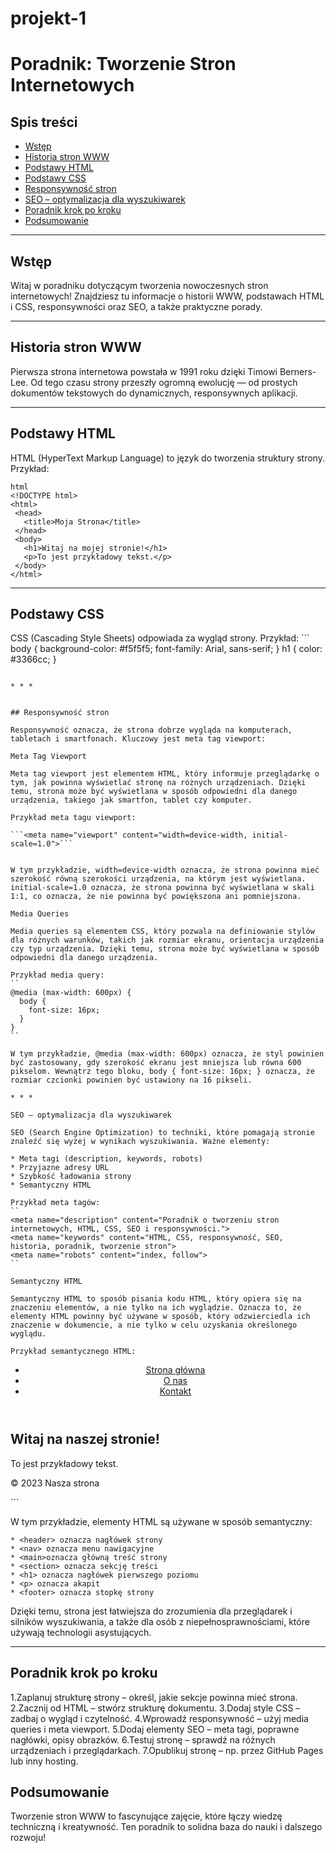 # projekt-1

# Poradnik: Tworzenie Stron Internetowych

## Spis treści
- [Wstęp](#wstęp)
- [Historia stron WWW](#historia-stron-www)
- [Podstawy HTML](#podstawy-html)
- [Podstawy CSS](#podstawy-css)
- [Responsywność stron](#responsywność-stron)
- [SEO – optymalizacja dla wyszukiwarek](#seo--optymalizacja-dla-wyszukiwarek)
- [Poradnik krok po kroku](#poradnik-krok-po-kroku)
- [Podsumowanie](#podsumowanie)

* * *

## Wstęp

Witaj w poradniku dotyczącym tworzenia nowoczesnych stron internetowych! Znajdziesz tu informacje o historii WWW, podstawach HTML i CSS, responsywności oraz SEO, a także praktyczne porady.

* * *

## Historia stron WWW

Pierwsza strona internetowa powstała w 1991 roku dzięki Timowi Berners-Lee. Od tego czasu strony przeszły ogromną ewolucję — od prostych dokumentów tekstowych do dynamicznych, responsywnych aplikacji.

* * *

## Podstawy HTML

HTML (HyperText Markup Language) to język do tworzenia struktury strony. Przykład:
 ```
html
<!DOCTYPE html>
<html>
  <head>
    <title>Moja Strona</title>
  </head>
  <body>
    <h1>Witaj na mojej stronie!</h1>
    <p>To jest przykładowy tekst.</p>
  </body>
</html> 
```


* * *


## Podstawy CSS

CSS (Cascading Style Sheets) odpowiada za wygląd strony. Przykład:
    ```
body {
  background-color: #f5f5f5;
  font-family: Arial, sans-serif;
}
h1 {
  color: #3366cc;
}
```

* * *   


## Responsywność stron

Responsywność oznacza, że strona dobrze wygląda na komputerach, tabletach i smartfonach. Kluczowy jest meta tag viewport:

Meta Tag Viewport

Meta tag viewport jest elementem HTML, który informuje przeglądarkę o tym, jak powinna wyświetlać stronę na różnych urządzeniach. Dzięki temu, strona może być wyświetlana w sposób odpowiedni dla danego urządzenia, takiego jak smartfon, tablet czy komputer.

Przykład meta tagu viewport:

```<meta name="viewport" content="width=device-width, initial-scale=1.0">```


W tym przykładzie, width=device-width oznacza, że strona powinna mieć szerokość równą szerokości urządzenia, na którym jest wyświetlana. initial-scale=1.0 oznacza, że strona powinna być wyświetlana w skali 1:1, co oznacza, że nie powinna być powiększona ani pomniejszona.

Media Queries

Media queries są elementem CSS, który pozwala na definiowanie stylów dla różnych warunków, takich jak rozmiar ekranu, orientacja urządzenia czy typ urządzenia. Dzięki temu, strona może być wyświetlana w sposób odpowiedni dla danego urządzenia.

Przykład media query:
``    
@media (max-width: 600px) {
  body {
    font-size: 16px;
  }
}
``

W tym przykładzie, @media (max-width: 600px) oznacza, że styl powinien być zastosowany, gdy szerokość ekranu jest mniejsza lub równa 600 pikselom. Wewnątrz tego bloku, body { font-size: 16px; } oznacza, że rozmiar czcionki powinien być ustawiony na 16 pikseli.

* * *

SEO – optymalizacja dla wyszukiwarek

SEO (Search Engine Optimization) to techniki, które pomagają stronie znaleźć się wyżej w wynikach wyszukiwania. Ważne elementy:

* Meta tagi (description, keywords, robots)
* Przyjazne adresy URL
* Szybkość ładowania strony
* Semantyczny HTML

Przykład meta tagów:
`` 
<meta name="description" content="Poradnik o tworzeniu stron internetowych, HTML, CSS, SEO i responsywności.">
<meta name="keywords" content="HTML, CSS, responsywność, SEO, historia, poradnik, tworzenie stron">
<meta name="robots" content="index, follow">
``

Semantyczny HTML

Semantyczny HTML to sposób pisania kodu HTML, który opiera się na znaczeniu elementów, a nie tylko na ich wyglądzie. Oznacza to, że elementy HTML powinny być używane w sposób, który odzwierciedla ich znaczenie w dokumencie, a nie tylko w celu uzyskania określonego wyglądu.

Przykład semantycznego HTML:
  ```  
<header>
  <nav>
    <ul>
      <li><a href="#">Strona główna</a></li>
      <li><a href="#">O nas</a></li>
      <li><a href="#">Kontakt</a></li>
    </ul>
  </nav>
</header>
<main>
  <section>
    <h1>Witaj na naszej stronie!</h1>
    <p>To jest przykładowy tekst.</p>
  </section>
</main>
<footer>
  <p>&copy; 2023 Nasza strona</p>
</footer>
```

W tym przykładzie, elementy HTML są używane w sposób semantyczny:
```
* <header> oznacza nagłówek strony
* <nav> oznacza menu nawigacyjne
* <main>oznacza główną treść strony
* <section> oznacza sekcję treści
* <h1> oznacza nagłówek pierwszego poziomu
* <p> oznacza akapit
* <footer> oznacza stopkę strony
```
Dzięki temu, strona jest łatwiejsza do zrozumienia dla przeglądarek i silników wyszukiwania, a także dla osób z niepełnosprawnościami, które używają technologii asystujących.

* * *

## Poradnik krok po kroku
1.Zaplanuj strukturę strony – określ, jakie sekcje powinna mieć strona.
2.Zacznij od HTML – stwórz strukturę dokumentu.
3.Dodaj style CSS – zadbaj o wygląd i czytelność.
4.Wprowadź responsywność – użyj media queries i meta viewport.
5.Dodaj elementy SEO – meta tagi, poprawne nagłówki, opisy obrazków.
6.Testuj stronę – sprawdź na różnych urządzeniach i przeglądarkach.
7.Opublikuj stronę – np. przez GitHub Pages lub inny hosting.

## Podsumowanie

Tworzenie stron WWW to fascynujące zajęcie, które łączy wiedzę techniczną i kreatywność. Ten poradnik to solidna baza do nauki i dalszego rozwoju!


